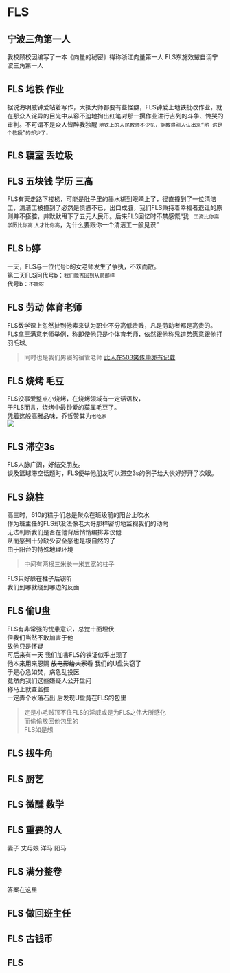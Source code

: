 # FLS

## 宁波三角第一人
我校顾校因编写了一本《向量的秘密》得称浙江向量第一人 FLS东施效颦自诩宁波三角第一人

## FLS 地铁 作业
据说海明威钟爱站着写作，大抵大师都要有些怪癖，FLS钟爱上地铁批改作业，就在那众人诧异的目光中从容不迫地掏出红笔对那一摞作业进行吉列的斗争、馋哭的审判。不可谓不是众人皆醉我独醒 `地铁上的人民教师不少见，能教得别人认出来“哟 这是个教授”的却少了。`
## FLS 寝室 丢垃圾



## FLS 五块钱 学历 三高
FLS有天走路下楼梯，可能是肚子里的墨水糊到眼睛上了，径直撞到了一位清洁工，清洁工被撞到了必然是愤懑不已，出口成脏，我们FLS秉持着幸福者退让的原则并不搭腔，并默默甩下了五元人民币。后来FLS回忆时不禁感慨“我 ` 工资比你高` `学历比你高` `人才比你高`，为什么要跟你一个清洁工一般见识”

## FLS b婷
一天，FLS与一位代号b的女老师发生了争执，不欢而散。  
第二天FLS问代号b：`我们能否回到从前那样`  
代号b：`不能呀`


## FLS 劳动 体育老师
FLS数学课上忽然扯到他素来认为职业不分高低贵贱，凡是劳动者都是高贵的。  
FLS拿王满意老师举例，称即使他只是个体育老师，依然跟他称兄道弟愿意跟他打羽毛球。
>同时也是我们男寝的宿管老师  [此人在503笑传中亦有记载](/往事/030.503笑传.md) 

## FLS 烧烤 毛豆
FLS没事爱整点小烧烤，在烧烤领域有一定话语权，  
于FLS而言，烧烤中最钟爱的莫属毛豆了。  
凭着这般高雅品味，乔哲赞其为`老吃家`  
![](/往事/毛豆.png)


## FLS 滞空3s
FLS人脉广阔，好结交朋友。  
谈及篮球滞空话题时，FLS便举他朋友可以滞空3s的例子给大伙好好开了次眼。


## FLS 绕柱
高三时，610的糕手们总是聚众在班级前的阳台上吹水  
作为班主任的FLS却没法像老大哥那样密切地监视我们的动向  
无法判断我们是否在他背后悄悄编排非议他  
从而感到十分缺少安全感也是极自然的了  
由于阳台的特殊地理环境
>中间有两根三米长一米五宽的柱子

FLS只好躲在柱子后窃听  
我们到哪就绕到哪边的反面  

## FLS 偷U盘
FLS有非常强的忧患意识，总觉十面埋伏  
但我们当然不敢加害于他  
故他只是怀疑  
可后来有一天
我们加害FLS的铁证似乎出现了  
他本来用来恩赐 ~~放电影给大家看~~ 我们的U盘失窃了  
于是心急如焚，病急乱投医  
竟然向我们这些嫌疑人公开盘问  
称马上就查监控  
一定弄个水落石出
后发现U盘竟在FLS的包里  
>定是小毛贼顶不住FLS的淫威或是为FLS之伟大所感化  
而偷偷放回他包里的  
FLS如是想

## FLS 拔牛角



## FLS 厨艺



## FLS 微醺 数学



## FLS 重要的人
妻子 丈母娘
洋马 阳马


## FLS 满分整卷  
答案在这里


## FLS 做回班主任



## FLS 古钱币



## FLS 